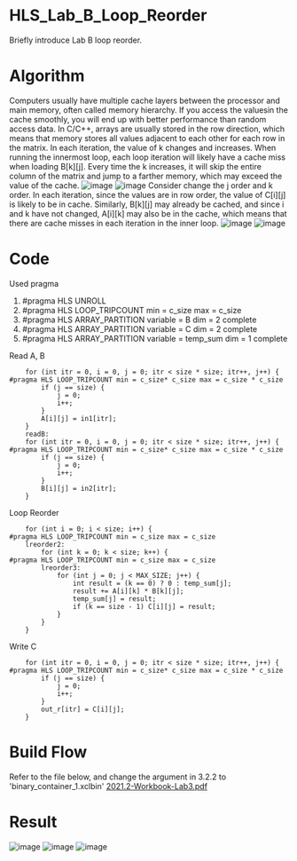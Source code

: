 # HLS_Lab_B_Loop_Reorder
Briefly introduce Lab B loop reorder.
# Algorithm
Computers usually have multiple cache layers between the processor and main memory, often called memory hierarchy. If you access the values ​​in the cache smoothly, you will end up with better performance than random access data.
In C/C++, arrays are usually stored in the row direction, which means that memory stores all values ​​adjacent to each other for each row in the matrix.
In each iteration, the value of k changes and increases. When running the innermost loop, each loop iteration will likely have a cache miss when loading B[k][j]. Every time the k increases, it will skip the entire column of the matrix and jump to a farther memory, which may exceed the value of the cache. 
![image](https://user-images.githubusercontent.com/96122960/160431175-2c2d0fdf-00a0-4dbd-89dc-075b34a2d5f8.png)
![image](https://user-images.githubusercontent.com/96122960/160431209-d474b1f8-205b-4e7a-a8eb-ee6ab84173cf.png)
Consider change the j order and k order. In each iteration, since the values ​​are in row order, the value of C[i][j] is likely to be in cache. Similarly, B[k][j] may already be cached, and since i and k have not changed, A[i][k] may also be in the cache, which means that there are cache misses in each iteration in the inner loop.
![image](https://user-images.githubusercontent.com/96122960/160431096-0d83b30a-a769-4161-9a33-62041271489e.png)
![image](https://user-images.githubusercontent.com/96122960/160431141-5d7e643a-2ad4-4500-bee4-6db455edfcfa.png)
# Code
Used pragma 
1. #pragma HLS UNROLL
2. #pragma HLS LOOP_TRIPCOUNT min = c_size max = c_size
3. #pragma HLS ARRAY_PARTITION variable = B dim = 2 complete
4. #pragma HLS ARRAY_PARTITION variable = C dim = 2 complete
5. #pragma HLS ARRAY_PARTITION variable = temp_sum dim = 1 complete <br>

Read A, B
```readA:
    for (int itr = 0, i = 0, j = 0; itr < size * size; itr++, j++) {
#pragma HLS LOOP_TRIPCOUNT min = c_size* c_size max = c_size * c_size
        if (j == size) {
            j = 0;
            i++;
        }
        A[i][j] = in1[itr];
    }
    readB:
    for (int itr = 0, i = 0, j = 0; itr < size * size; itr++, j++) {
#pragma HLS LOOP_TRIPCOUNT min = c_size* c_size max = c_size * c_size
        if (j == size) {
            j = 0;
            i++;
        }
        B[i][j] = in2[itr];
    }
   ```
Loop Reorder
```lreorder1:
    for (int i = 0; i < size; i++) {
#pragma HLS LOOP_TRIPCOUNT min = c_size max = c_size
    lreorder2:
        for (int k = 0; k < size; k++) {
#pragma HLS LOOP_TRIPCOUNT min = c_size max = c_size
        lreorder3:
            for (int j = 0; j < MAX_SIZE; j++) {
                int result = (k == 0) ? 0 : temp_sum[j];
                result += A[i][k] * B[k][j];
                temp_sum[j] = result;
                if (k == size - 1) C[i][j] = result;
            }
        }
    }
```
Write C
```writeC:
    for (int itr = 0, i = 0, j = 0; itr < size * size; itr++, j++) {
#pragma HLS LOOP_TRIPCOUNT min = c_size* c_size max = c_size * c_size
        if (j == size) {
            j = 0;
            i++;
        }
        out_r[itr] = C[i][j];
    }
```
# Build Flow
Refer to the file below, and change the argument in 3.2.2 to 'binary_container_1.xclbin'
[2021.2-Workbook-Lab3.pdf](https://github.com/rhsuanwang/HLS_Lab_B_Loop_Reorder/files/8364267/2021.2-Workbook-Lab3.pdf)

# Result
![image](https://user-images.githubusercontent.com/96122960/160433760-cc8630f7-e926-408a-b08b-5d631c69fbd6.png)
![image](https://user-images.githubusercontent.com/96122960/160433787-0c118c99-5972-4ef9-806f-d8a09fda3bf6.png)
![image](https://user-images.githubusercontent.com/96122960/160433897-d0f4226b-3ff4-49ab-80ca-af8318ed8800.png)
